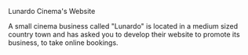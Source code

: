 Lunardo Cinema's Website

A small cinema business called "Lunardo" is located in a medium sized country town and has asked you to develop their website to promote its business, to take online bookings.
